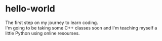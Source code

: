 # hello-world
The first step on my journey to learn coding.  
I'm going to be taking some C++ classes soon and I'm teaching myself a little Python using online resourses.
